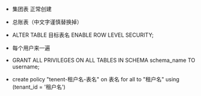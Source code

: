- 集团表
正常创建

- 总账表（中文字谨慎替换掉）
- ALTER TABLE 目标表名 ENABLE ROW LEVEL SECURITY;
- 每个用户来一遍
- GRANT ALL PRIVILEGES ON ALL TABLES IN SCHEMA schema_name TO username;
- create policy "tenent-租户名-表名" on 表名  for all to "租户名"  using (tenant_id  = '租户名')



